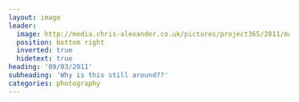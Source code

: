 ```yaml
---
layout: image
leader:
  image: http://media.chris-alexander.co.uk/pictures/project365/2011/mar/09/090311.jpg
  position: bottom right
  inverted: true
  hidetext: true
heading: '09/03/2011'
subheading: 'Why is this still around??'
categories: photography
---
```

